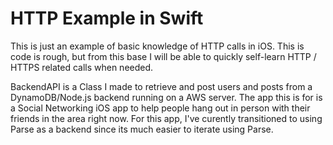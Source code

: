 # HTTP Example in Swift

This is just an example of basic knowledge of HTTP calls in iOS. This is code is rough, but from this base I will be able to quickly self-learn HTTP / HTTPS related calls when needed.

BackendAPI is a Class I made to retrieve and post users and posts from a DynamoDB/Node.js backend running on a AWS server. The app this is for is a Social Networking iOS app to help people hang out in person with their friends in the area right now. For this app, I've curently transitioned to using Parse as a backend since its much easier to iterate using Parse.